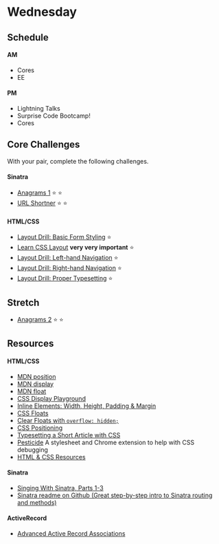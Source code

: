 # Wednesday

## Schedule

#### AM
- Cores
- EE

#### PM
- Lightning Talks
- Surprise Code Bootcamp!
- Cores

## Core Challenges
With your pair, complete the following challenges.

#### Sinatra
- [Anagrams 1](../../../../anagram-server-1-the-basics-challenge)
:star: :star:
- [URL Shortner](../../../../sinatra-url-shortener-challenge)
:star: :star:

#### HTML/CSS
- [Layout Drill: Basic Form
Styling](../../../../layout-drill-basic-form-styling-challenge)
:star:
- [Learn CSS Layout](http://learnlayout.com) **very very important**
:star:
- [Layout Drill: Left-hand
Navigation](../../../../layout-drill-left-hand-navigation-challenge)
:star:
- [Layout Drill: Right-hand
Navigation](../../../../layout-drill-right-hand-navigation-challenge)
:star:
- [Layout Drill: Proper
Typesetting](../../../../layout-drill-proper-typesetting-challenge)
:star:

## Stretch
- [Anagrams
2](../../../../anagram-server-2-ludicrous-speed-challenge) :star:
:star:

## Resources

#### HTML/CSS
- [MDN position](https://developer.mozilla.org/en-US/docs/Web/CSS/position)
- [MDN display](https://developer.mozilla.org/en-US/docs/Web/CSS/display)
- [MDN float](https://developer.mozilla.org/en-US/docs/Web/CSS/float)
- [CSS Display Playground](http://quirksmode.org/css/css2/display.html#link9)
- [Inline Elements: Width, Height, Padding & Margin](http://www.maxdesign.com.au/articles/inline/)
- [CSS Floats](http://alistapart.com/article/css-floats-101)
- [Clear Floats with `overflow: hidden;`](http://colinaarts.com/articles/the-magic-of-overflow-hidden/)
- [CSS Positioning](http://alistapart.com/article/css-positioning-101)
- [Typesetting a Short Article with CSS](https://medium.com/designed-thought/99033116fe92)
- [Pesticide](http://pesticide.io/) A stylesheet and Chrome extension to help with CSS debugging
- [HTML & CSS Resources](https://gist.github.com/jenmyers/a6bb9ea6233c6c5a9edb)

#### Sinatra
- [Singing With Sinatra, Parts 1-3](http://net.tutsplus.com/tutorials/ruby/singing-with-sinatra/)
- [Sinatra readme on Github (Great step-by-step intro to Sinatra routing and methods)](https://github.com/sinatra/sinatra)

#### ActiveRecord
* [Advanced Active Record Associations](http://www.theodinproject.com/ruby-on-rails/active-record-associations)
